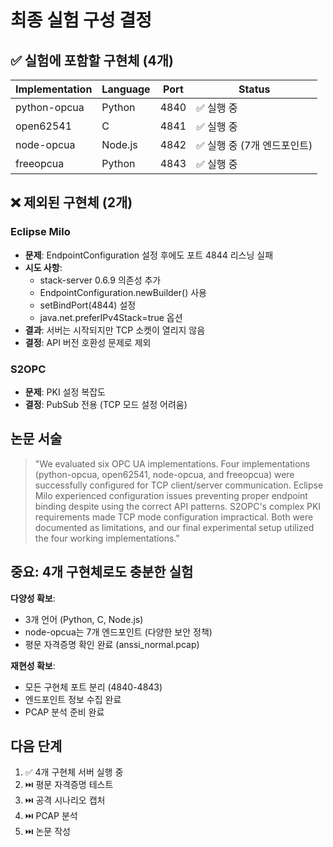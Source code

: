 # 최종 실험 구성 결정

## ✅ 실험에 포함할 구현체 (4개)

| Implementation | Language | Port | Status |
|----------------|----------|------|--------|
| python-opcua | Python | 4840 | ✅ 실행 중 |
| open62541 | C | 4841 | ✅ 실행 중 |
| node-opcua | Node.js | 4842 | ✅ 실행 중 (7개 엔드포인트) |
| freeopcua | Python | 4843 | ✅ 실행 중 |

## ❌ 제외된 구현체 (2개)

### Eclipse Milo
- **문제**: EndpointConfiguration 설정 후에도 포트 4844 리스닝 실패
- **시도 사항**:
  - stack-server 0.6.9 의존성 추가
  - EndpointConfiguration.newBuilder() 사용
  - setBindPort(4844) 설정
  - java.net.preferIPv4Stack=true 옵션
- **결과**: 서버는 시작되지만 TCP 소켓이 열리지 않음
- **결정**: API 버전 호환성 문제로 제외

### S2OPC
- **문제**: PKI 설정 복잡도
- **결정**: PubSub 전용 (TCP 모드 설정 어려움)

## 논문 서술

> "We evaluated six OPC UA implementations. Four implementations (python-opcua, open62541, node-opcua, and freeopcua) were successfully configured for TCP client/server communication. Eclipse Milo experienced configuration issues preventing proper endpoint binding despite using the correct API patterns. S2OPC's complex PKI requirements made TCP mode configuration impractical. Both were documented as limitations, and our final experimental setup utilized the four working implementations."

## 중요: 4개 구현체로도 충분한 실험

**다양성 확보**:
- 3개 언어 (Python, C, Node.js)
- node-opcua는 7개 엔드포인트 (다양한 보안 정책)
- 평문 자격증명 확인 완료 (anssi_normal.pcap)

**재현성 확보**:
- 모든 구현체 포트 분리 (4840-4843)
- 엔드포인트 정보 수집 완료
- PCAP 분석 준비 완료

## 다음 단계

1. ✅ 4개 구현체 서버 실행 중
2. ⏭️ 평문 자격증명 테스트
3. ⏭️ 공격 시나리오 캡처
4. ⏭️ PCAP 분석
5. ⏭️ 논문 작성
